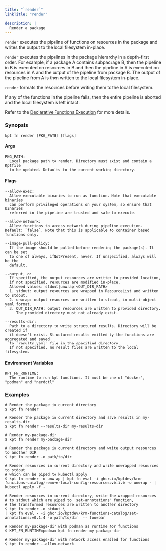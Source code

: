 ```yaml
---
title: "`render`"
linkTitle: "render"

description: |
  Render a package
---
```


<!--mdtogo:Short
   Render a package.
-->

`render` executes the pipeline of functions on resources in the package and
writes the output to the local filesystem in-place.

`render` executes the pipelines in the package hierarchy in a depth-first order.
For example, if a package A contains subpackage B, then the pipeline in B is
executed on resources in B and then the pipeline in A is executed on resources
in A and the output of the pipeline from package B. The output of the pipeline
from A is then written to the local filesystem in-place.

`render` formats the resources before writing them to the local filesystem.

If any of the functions in the pipeline fails, then the entire pipeline is
aborted and the local filesystem is left intact.

Refer to the [Declarative Functions Execution] for more details.

### Synopsis

<!--mdtogo:Long-->

```
kpt fn render [PKG_PATH] [flags]
```

#### Args

```
PKG_PATH:
  Local package path to render. Directory must exist and contain a Kptfile
  to be updated. Defaults to the current working directory.
```

#### Flags

```
--allow-exec:
  Allow executable binaries to run as function. Note that executable binaries
  can perform privileged operations on your system, so ensure that binaries
  referred in the pipeline are trusted and safe to execute.

--allow-network:
  Allow functions to access network during pipeline execution. Default: `false`. Note that this is applicable to container based functions only.

--image-pull-policy:
  If the image should be pulled before rendering the package(s). It can be set
  to one of always, ifNotPresent, never. If unspecified, always will be the
  default.

--output, o:
  If specified, the output resources are written to provided location,
  if not specified, resources are modified in-place.
  Allowed values: stdout|unwrap|<OUT_DIR_PATH>
  1. stdout: output resources are wrapped in ResourceList and written to stdout.
  2. unwrap: output resources are written to stdout, in multi-object yaml format.
  3. OUT_DIR_PATH: output resources are written to provided directory.
     The provided directory must not already exist.

--results-dir:
  Path to a directory to write structured results. Directory will be created if
  it doesn't exist. Structured results emitted by the functions are aggregated and saved
  to `results.yaml` file in the specified directory.
  If not specified, no result files are written to the local filesystem.
```

#### Environment Variables

```
KPT_FN_RUNTIME:
  The runtime to run kpt functions. It must be one of "docker", "podman" and "nerdctl".
```

<!--mdtogo-->

### Examples

<!--mdtogo:Examples-->

```shell
# Render the package in current directory
$ kpt fn render
```

```shell
# Render the package in current directory and save results in my-results-dir
$ kpt fn render --results-dir my-results-dir
```

```shell
# Render my-package-dir
$ kpt fn render my-package-dir
```

```shell
# Render the package in current directory and write output resources to another DIR
$ kpt fn render -o path/to/dir
```

```shell
# Render resources in current directory and write unwrapped resources to stdout
# which can be piped to kubectl apply
$ kpt fn render -o unwrap | kpt fn eval -i ghcr.io/kptdev/krm-functions-catalog/remove-local-config-resources:v0.1.0 -o unwrap - | kubectl apply -f -
```

```shell
# Render resources in current directory, write the wrapped resources
# to stdout which are piped to 'set-annotations' function,
# the transformed resources are written to another directory
$ kpt fn render -o stdout \
| kpt fn eval - -i ghcr.io/kptdev/krm-functions-catalog/set-annotations:v0.1.4 -o path/to/dir  -- foo=bar
```

```shell
# Render my-package-dir with podman as runtime for functions
$ KPT_FN_RUNTIME=podman kpt fn render my-package-dir
```

```shell
# Render my-package-dir with network access enabled for functions
$ kpt fn render --allow-network
```

<!--mdtogo-->

[declarative functions execution]:
  /book/04-using-functions/01-declarative-function-execution

